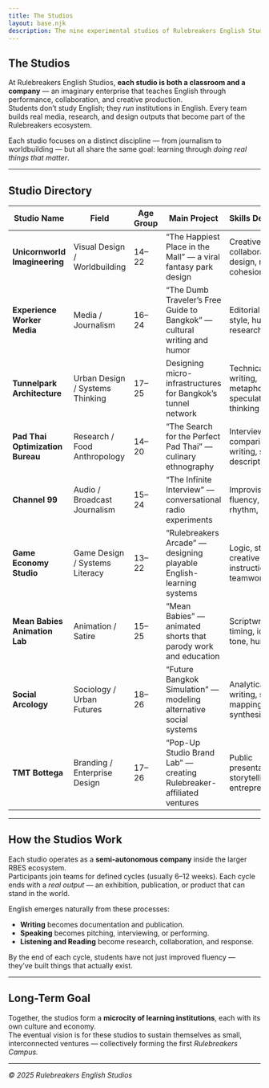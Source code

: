 ```yaml
---
title: The Studios
layout: base.njk
description: The nine experimental studios of Rulebreakers English Studios — each a living classroom disguised as a creative startup.
---
```


## The Studios

At Rulebreakers English Studios, **each studio is both a classroom and a company** — an imaginary enterprise that teaches English through performance, collaboration, and creative production.  
Students don’t study English; they *run* institutions in English. Every team builds real media, research, and design outputs that become part of the Rulebreakers ecosystem.  

Each studio focuses on a distinct discipline — from journalism to worldbuilding — but all share the same goal: learning through *doing real things that matter*.

---

## Studio Directory

| Studio Name | Field | Age Group | Main Project | Skills Developed |
|--------------|--------|-------------|----------------|------------------|
| **Unicornworld Imagineering** | Visual Design / Worldbuilding | 14–22 | “The Happiest Place in the Mall” — a viral fantasy park design | Creative writing, collaborative design, narrative cohesion |
| **Experience Worker Media** | Media / Journalism | 16–24 | “The Dumb Traveler’s Free Guide to Bangkok” — cultural writing and humor | Editorial voice, style, humor, research |
| **Tunnelpark Architecture** | Urban Design / Systems Thinking | 17–25 | Designing micro-infrastructures for Bangkok’s tunnel network | Technical writing, metaphor, speculative thinking |
| **Pad Thai Optimization Bureau** | Research / Food Anthropology | 14–20 | “The Search for the Perfect Pad Thai” — culinary ethnography | Interviewing, comparison writing, sensory description |
| **Channel 99** | Audio / Broadcast Journalism | 15–24 | “The Infinite Interview” — conversational radio experiments | Improvisation, fluency, spoken rhythm, scripting |
| **Game Economy Studio** | Game Design / Systems Literacy | 13–22 | “Rulebreakers Arcade” — designing playable English-learning systems | Logic, structure, creative instruction, teamwork |
| **Mean Babies Animation Lab** | Animation / Satire | 15–25 | “Mean Babies” — animated shorts that parody work and education | Scriptwriting, timing, idiomatic tone, humor |
| **Social Arcology** | Sociology / Urban Futures | 18–26 | “Future Bangkok Simulation” — modeling alternative social systems | Analytical writing, systems mapping, critical synthesis |
| **TMT Bottega** | Branding / Enterprise Design | 17–26 | “Pop-Up Studio Brand Lab” — creating Rulebreaker-affiliated ventures | Public presentation, storytelling, entrepreneurship |

---

## How the Studios Work

Each studio operates as a **semi-autonomous company** inside the larger RBES ecosystem.  
Participants join teams for defined cycles (usually 6–12 weeks). Each cycle ends with a *real output* — an exhibition, publication, or product that can stand in the world.

English emerges naturally from these processes:
- **Writing** becomes documentation and publication.  
- **Speaking** becomes pitching, interviewing, or performing.  
- **Listening and Reading** become research, collaboration, and response.  

By the end of each cycle, students have not just improved fluency — they’ve built things that actually exist.

---

## Long-Term Goal
Together, the studios form a **microcity of learning institutions**, each with its own culture and economy.  
The eventual vision is for these studios to sustain themselves as small, interconnected ventures — collectively forming the first *Rulebreakers Campus.*

---

*© 2025 Rulebreakers English Studios*
